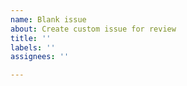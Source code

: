 ```yaml
---
name: Blank issue
about: Create custom issue for review
title: ''
labels: ''
assignees: ''

---
```




